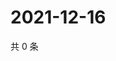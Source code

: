 # 2021-12-16

共 0 条

<!-- BEGIN WEIBO -->
<!-- 最后更新时间 Thu Dec 16 2021 10:37:06 GMT+0800 (China Standard Time) -->

<!-- END WEIBO -->
